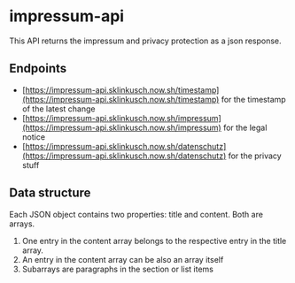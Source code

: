 # impressum-api

This API returns the impressum and privacy protection as a json response.

## Endpoints

- [https://impressum-api.sklinkusch.now.sh/timestamp](https://impressum-api.sklinkusch.now.sh/timestamp) for the timestamp of the latest change
- [https://impressum-api.sklinkusch.now.sh/impressum](https://impressum-api.sklinkusch.now.sh/impressum) for the legal notice
- [https://impressum-api.sklinkusch.now.sh/datenschutz](https://impressum-api.sklinkusch.now.sh/datenschutz) for the privacy stuff

## Data structure

Each JSON object contains two properties: title and content. Both are arrays.

1. One entry in the content array belongs to the respective entry in the title array.
1. An entry in the content array can be also an array itself
1. Subarrays are paragraphs in the section or list items
